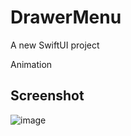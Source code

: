 # DrawerMenu

A new SwiftUI project 

Animation

## Screenshot

![image](https://github.com/ly05010419/CardAnimation/blob/master/screenshot.gif?raw=true)

